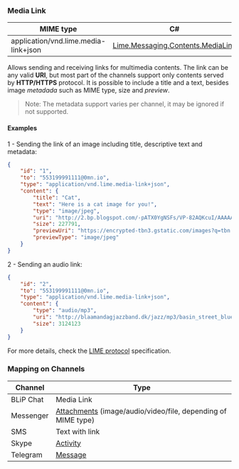### Media Link
| MIME type                            | C#                                   |
|--------------------------------------|--------------------------------------|
| application/vnd.lime.media-link+json | [Lime.Messaging.Contents.MediaLink](https://github.com/takenet/lime-csharp/blob/master/src/Lime.Messaging/Contents/MediaLink.cs) |

Allows sending and receiving links for multimedia contents. The link can be any valid **URI**, but most part of the channels support only contents served by **HTTP/HTTPS** protocol. It is possible to include a title and a text, besides image *metadada* such as MIME type, size and *preview*.

> Note: The metadata support varies per channel, it may be ignored if not supported.

#### Examples
1 - Sending the link of an image including title, descriptive text and metadata:

```json
{
    "id": "1",
    "to": "553199991111@0mn.io",
    "type": "application/vnd.lime.media-link+json",
    "content": {
        "title": "Cat",
        "text": "Here is a cat image for you!",
        "type": "image/jpeg",
        "uri": "http://2.bp.blogspot.com/-pATX0YgNSFs/VP-82AQKcuI/AAAAAAAALSU/Vet9e7Qsjjw/s1600/Cat-hd-wallpapers.jpg",
        "size": 227791,
        "previewUri": "https://encrypted-tbn3.gstatic.com/images?q=tbn:ANd9GcS8qkelB28RstsNxLi7gbrwCLsBVmobPjb5IrwKJSuqSnGX4IzX",
        "previewType": "image/jpeg"
    }
}
```

2 - Sending an audio link:
```json
{
    "id": "2",
    "to": "553199991111@0mn.io",
    "type": "application/vnd.lime.media-link+json",
    "content": {
        "type": "audio/mp3",
        "uri": "http://blaamandagjazzband.dk/jazz/mp3/basin_street_blues.mp3",
        "size": 3124123
    }
}
```

For more details, check the [LIME protocol](http://limeprotocol.org/content-types.html#media-link) specification.

### Mapping on Channels

| Channel              | Type                    | 
|--------------------|-------------------------|
| BLiP Chat          | Media Link         |
| Messenger          | [Attachments](https://developers.facebook.com/docs/messenger-platform/send-api-reference/image-attachment) (image/audio/video/file, depending of MIME type)  |
| SMS                | Text with link          |
| Skype              | [Activity](https://docs.botframework.com/en-us/skype/chat/#sending-messages-1)|
| Telegram           | [Message](https://core.telegram.org/bots/api#message)|

